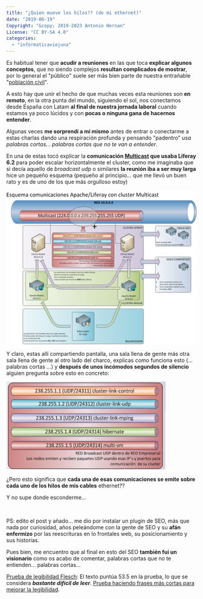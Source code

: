 ```yaml
---
title: "¿Quien mueve los hilos?? (de mi ethernet)"
date: "2019-06-19"
Copyright: "&copy; 2019-2023 Antonio Hernan"
License: "CC BY-SA 4.0"
categories: 
  - "informaticaviejuna"
---
```


Es habitual tener que **acudir a reuniones** en las que toca **explicar algunos conceptos**, que no siendo complejos **resultan complicados de mostrar**, por lo general el "público" suele ser más bien parte de nuestra entrañable "[población civil](http://pruebadeconcepto.es/mirror-para-todos-los-publicos/)".

A esto hay que unir el hecho de que muchas veces esta reuniones son **en remoto**, en la otra punta del mundo, siguiendo el sol, nos conectamos desde España con Latam **al final de nuestra jornada laboral** cuando estamos ya poco lúcidos y con **pocas o ninguna gana de hacernos entender**.

Algunas veces **me sorprendí a mi mismo** antes de entrar o conectarme a estas charlas dando una respiración profunda y pensando "padentro" _usa palabras cortas... palabras cortas que no te van a entender_.

En una de estas tocó explicar la **comunicación [Multicast](https://es.wikipedia.org/wiki/Multidifusión) que usaba Liferay 6.2** para poder escalar horizontalmente el cluster, como me imaginaba que si decía aquello de _broadcast_ _udp_ o similares **la reunión iba a ser muy larga** hice un pequeño esquema (pequeño al principio... que me llevó un buen rato y es de uno de los que más orgulloso estoy)

![Esquema Multicast](../images/Esquema-Multicast_V3.png)

Y claro, estas allí compartiendo pantalla, una sala llena de gente más otra sala llena de gente al otro lado del charco, explicas como funciona esto (... palabras cortas ...) y **después de unos incómodos segundos de silencio** alguien pregunta sobre esto en concreto:

![Broadcast UDP Detail](../images/Broadcast_udp_detail.png)

¿Pero esto significa que **cada una de esas comunicaciones se emite sobre cada uno de los hilos de mis cables** ethernet??

Y no supe donde esconderme...

 

PS: edito el post y añado... me dio por instalar un plugin de SEO, más que nada por curiosidad, años peleándome con la gente de SEO y su **afán enfermizo** por las reescrituras en lo frontales web, su posicionamiento y sus historias.

Pues bien, me encuentro que al final en esto del SEO **también fui un visionario** como os acabo de comentar, palabras cortas que no te entienden... palabras cortas...

[Prueba de legibilidad Flesch](https://yoa.st/34r): El texto puntúa 53.5 en la prueba, lo que se considera _**bastante difícil de leer**_. [Prueba haciendo frases más cortas para mejorar la legibilidad](https://yoa.st/34s).
